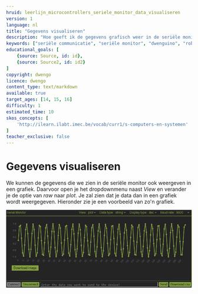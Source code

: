 ```yaml
---
hruid: leerlijn_microcontrollers_seriele_monitor_data_visualiseren
version: 1
language: nl
title: "Gegevens visualiseren"
description: "Hoe geeft ik de gegevens grafisch weer in de seriële monitor?"
keywords: ["seriële communicatie", "seriële monitor", "dwenguino", "robot", "project", "µC", "pid", "controletheorie"]
educational_goals: [
    {source: Source, id: id}, 
    {source: Source2, id: id2}
]
copyright: dwengo
licence: dwengo
content_type: text/markdown
available: true
target_ages: [14, 15, 16]
difficulty: 1
estimated_time: 10
skos_concepts: [
    'http://ilearn.ilabt.imec.be/vocab/curr1/s-computers-en-systemen'
]
teacher_exclusive: false
---
```


# Gegevens visualiseren

We kunnen de gegevens die we zien in de seriële monitor ook weergeven in een grafiek. Daarvoor open je het dropdownmenu naast *View* en verander je de optie van *raw* naar *plot*. Je zal zien dat je data dan in een grafiek wordt weergegeven. Hieronder zie je een voorbeeld van zo'n grafiek.

<img src="img/plot.png" alt="Een voorbeeld van een grafische weergave van de gegevens in een grafiek"></img>



